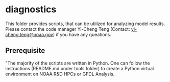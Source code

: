 # diagnostics
This folder provides scripts, that can be utilized for analyzing model results.
Please contact the code manager Yi-Cheng Teng (Contact: yi-cheng.teng@noaa.gov) if you have any queations.

## Prerequisite
"The majority of the scripts are written in Python. One can follow the instructions (README.md under tools folder) to create a Python virtual environment on NOAA R&D HPCs or GFDL Analysis.
